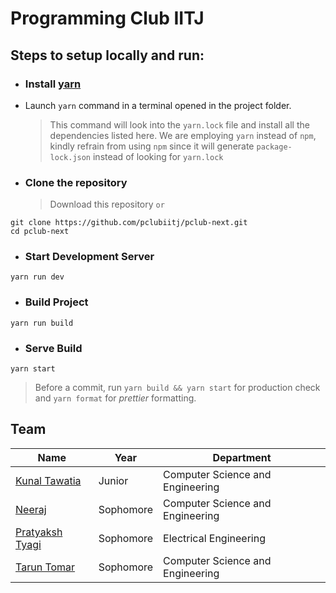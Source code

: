 # Programming Club IITJ

## Steps to setup locally and run:

- ### Install [yarn](https://yarnpkg.com/en/docs/install)

* Launch `yarn` command in a terminal opened in the project folder.
  > This command will look into the `yarn.lock` file and install all the dependencies listed here. We are employing `yarn` instead of `npm`, kindly refrain from using `npm` since it will generate `package-lock.json` instead of looking for `yarn.lock`

- ### Clone the repository
  > Download this repository `or`

```
git clone https://github.com/pclubiitj/pclub-next.git
cd pclub-next
```

- ### Start Development Server

```
yarn run dev
```

- ### Build Project

```
yarn run build
```

- ### Serve Build

```
yarn start
```

> Before a commit, run `yarn build && yarn start` for production check and `yarn format` for _prettier_ formatting.

## Team

| Name                                               | Year      | Department                       |
| -------------------------------------------------- | --------- | -------------------------------- |
| [Kunal Tawatia](https://github.com/kunaltawatia)   | Junior    | Computer Science and Engineering |
| [Neeraj](https://github.com/neeraj-2)              | Sophomore | Computer Science and Engineering |
| [Pratyaksh Tyagi](https://github.com/pratyaksh123) | Sophomore | Electrical Engineering           |
| [Tarun Tomar](https://github.com/TarunTomar122)    | Sophomore | Computer Science and Engineering |
